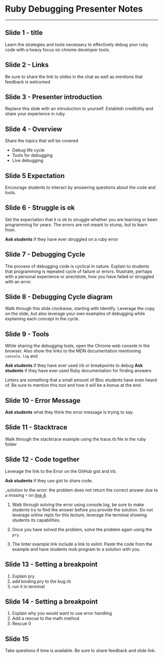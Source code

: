 # Ruby Debugging Presenter Notes
---

## Slide 1 - title
Learn the strategies and tools necessary to effectively debug your ruby code with a heavy focus on chrome developer tools.

## Slide 2 - Links
Be sure to share the link to slides in the chat as well as mentions that
feedback is welcomed

## Slide 3 - Presenter introduction
Replace this slide with an introduction to yourself. Establish
credibility and share your experience in ruby

## Slide 4 - Overview
Share the topics that will be covered
- Debug life cycle
- Tools for debugging
- Live debugging

## Slide 5 Expectation
Encourage students to interact by answering questions about
the code and tools.

## Slide 6 - Struggle is ok
Set the expectation that it is ok to struggle whether you are learning
or been programming for years. The errors are not meant to stump, but to
learn from.

**Ask students** if they have ever struggled on a ruby error

## Slide 7 - Debugging Cycle
The process of debugging code is cyclical in nature. Explain to students
that programming is repeated cycle of failure or errors. Illustrate, perhaps with a personal experience or anectdote, how you have failed or struggled with an error. 

## Slide 8 - Debugging Cycle diagram
Walk through this slide clockwise, starting with Identify. Leverage the
copy on the slide, but also leverage your own examples of debugging
while explaining each concept in the cycle. 

## Slide 9 - Tools
While sharing the debugging tools, open the Chrome web console in the browser. Also
show the links to the MDN documentation mentioning `console.log` and


**Ask students** if they have ever used irb or breakpoints to debug
**Ask students** if they have ever used Ruby documentation for finding answers

Linters are something that a small amount of Bloc students have even
heard of. Be sure to mention this tool and how it will be a bonus at the
end.

## Slide 10 - Error Message
**Ask students** what they think the error message is trying to say. 

## Slide 11  - Stacktrace
Walk through the stacktrace example using the trace.rb file in the ruby
folder

## Slide 12 - Code together
Leverage the link to the Error on the GitHub gist and irb. 

**Ask students** if they use gist to share code.

_solution to the error: the problem does not return the correct answer
due to a missing `*` on [line 4](https://gist.github.com/bdougie/ae926e797416c434c1396a474e2d3d5a#file-debug-rb-L7)

1. Walk through solving the error using console.log, be sure to make
students try to find the answer before you provide the solution. Do not
leverage online repls for this lecture, leverage the terminal showing students its capabilities.

2. Once you have solved the problem, solve the problem again using the
`pry`. 

3. The linter example link include a link to eslint. Paste the code from
the example and have students mob program to a solution with you. 

## Slide 13 - Setting a breakpoint
1. Explain pry
2. add binding.pry to the bug.rb
3. run it in terminal

## Slide 14 - Setting a breakpoint
1. Explain why you would want to use error handling
2. Add a rescue to the math method
3. Rescue 0

## Slide 15

Take questions if time is available. Be sure to share feedback and slide link.
